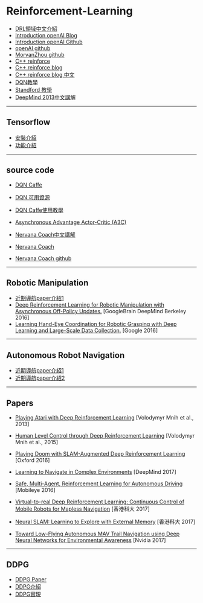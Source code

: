 # Reinforcement-Learning

- [DRL領域中文介紹](https://zhuanlan.zhihu.com/p/25239682)
- [Introduction openAI Blog](https://www.oreilly.com/learning/introduction-to-reinforcement-learning-and-openai-gym)
- [Introduction openAI Github](https://github.com/wagonhelm/Reinforcement-Learning-Introduction/blob/master/Reinforcement%20Learning%20Introduction.ipynb)
- [openAI github](https://github.com/openai/gym#what-s-new)
- [MorvanZhou github](https://github.com/MorvanZhou/Reinforcement-learning-with-tensorflow)
- [C++ reinforce](https://github.com/jinfagang/Q-Learning)
- [C++ reinforce blog](http://mnemstudio.org/path-finding-q-learning-tutorial.htm)
- [C++ reinforce blog 中文](http://blog.csdn.net/pi9nc/article/details/27649323)
- [DQN教學](http://www.teach.cs.toronto.edu/~csc2542h/fall/material/csc2542f16_dqn.pdf)
- [Standford 教學](https://www.youtube.com/watch?v=lvoHnicueoE)
- [DeepMind 2013中文講解](http://www.jianshu.com/p/d347bb2ca53c)
---

## Tensorflow 
- [安裝介紹](https://fgc.stpi.narl.org.tw/activity/videoDetail/4b1141305d9cd231015d9d07dbe1002a)
- [功能介紹](https://blog.gtwang.org/statistics/tensorflow-google-machine-learning-software-library-tutorial/)

---

## source code
- [DQN Caffe](https://github.com/muupan/dqn-in-the-caffe)
- [DQN 可用資源](http://dataunion.org/14473.html)
- [DQN Caffe使用教學](http://blog.csdn.net/hmxiaobao/article/details/51275122)

- [Asynchronous Advantage Actor-Critic (A3C)](https://github.com/miyosuda/async_deep_reinforce)
- [Nervana Coach中文講解](http://blog.csdn.net/Ksf3kg7dU95rn0XL/article/details/78325626)
- [Nervana Coach](https://www.intelnervana.com/reinforcement-learning-coach-intel/)
- [Nervana Coach github](https://github.com/NervanaSystems/coach)
---

## Robotic Manipulation
- [近期導航paper介紹1](https://zhuanlan.zhihu.com/p/31344824)
- [Deep Reinforcement Learning for Robotic Manipulation with Asynchronous Off-Policy Updates.](https://arxiv.org/pdf/1610.00633.pdf) [GoogleBrain DeepMind Berkeley 2016]
- [Learning Hand-Eye Coordination for Robotic Grasping with Deep Learning and Large-Scale Data Collection.](https://arxiv.org/pdf/1603.02199.pdf) [Google 2016]

---

## Autonomous Robot Navigation
- [近期導航paper介紹1](http://blog.csdn.net/yangziluomu/article/details/69067173)
- [近期導航paper介紹2](https://www.zhihu.com/question/57456575/answer/155299554)
---

## Papers
- [Playing Atari with Deep Reinforcement Learning](https://arxiv.org/pdf/1312.5602.pdf) [Volodymyr Mnih et al., 2013]
- [Human Level Control through Deep Reinforcement Learning](https://web.stanford.edu/class/psych209/Readings/MnihEtAlHassibis15NatureControlDeepRL.pdf) [Volodymyr Mnih et al., 2015]

- [Playing Doom with SLAM-Augmented Deep Reinforcement Learning](https://arxiv.org/pdf/1612.00380.pdf) [Oxford 2016]
- [Learning to Navigate in Complex Environments](https://arxiv.org/abs/1611.03673) [DeepMind 2017]
- [Safe, Multi-Agent, Reinforcement Learning for Autonomous Driving](https://arxiv.org/abs/1610.03295) [Mobileye 2016]
- [Virtual-to-real Deep Reinforcement Learning: Continuous Control of Mobile Robots for Mapless Navigation](https://arxiv.org/abs/1703.00420) [香港科大 2017]
- [Neural SLAM: Learning to Explore with External Memory](https://arxiv.org/abs/1706.09520) [香港科大 2017]
- [Toward Low-Flying Autonomous MAV Trail Navigation using Deep Neural Networks for Environmental Awareness](https://arxiv.org/pdf/1705.02550.pdf) [Nvidia 2017]

---
## DDPG
- [DDPG Paper](https://arxiv.org/abs/1509.02971)
- [DDPG介紹](http://blog.csdn.net/kenneth_yu/article/details/78478356)
- [DDPG實現](http://blog.csdn.net/kenneth_yu/article/details/78781901)




